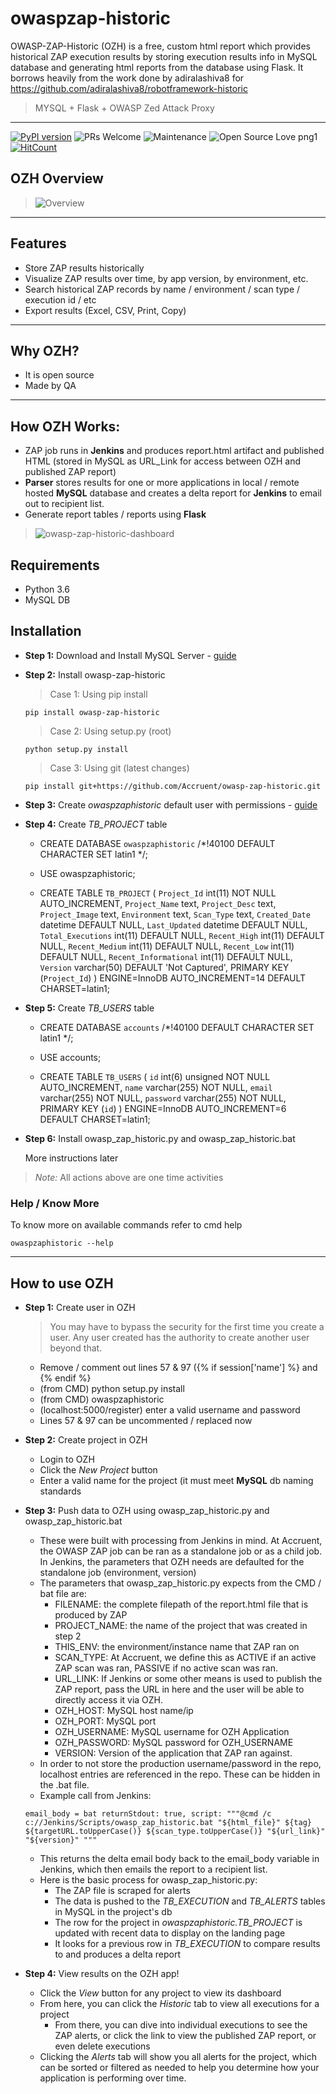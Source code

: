 # owaspzap-historic

OWASP-ZAP-Historic (OZH) is a free, custom html report which provides historical ZAP execution results by storing execution results info in MySQL database and generating html reports from the database using Flask. It borrows heavily from the work done by adiralashiva8 for https://github.com/adiralashiva8/robotframework-historic

> MYSQL + Flask + OWASP Zed Attack Proxy

---
[![PyPI version](https://badge.fury.io/py/owasp-zap-historic.svg)](https://badge.fury.io/py/owasp-zap-historic)
![PRs Welcome](https://img.shields.io/badge/PRs-welcome-brightgreen.svg?style=flat-square)
![Maintenance](https://img.shields.io/badge/Maintained%3F-yes-green.svg)
![Open Source Love png1](https://badges.frapsoft.com/os/v1/open-source.png?v=103)
[![HitCount](http://hits.dwyl.com/neiljhowell/Accruent/owasp-zap-historic.svg)](http://hits.dwyl.com/neiljhowell/Accruent/owasp-zap-historic)

## OZH Overview

> <img src="https://i.ibb.co/tpC4snT/2020-06-05-08-18-39.png" alt="Overview">

---

## Features
- Store ZAP results historically
- Visualize ZAP results over time, by app version, by environment, etc.
- Search historical ZAP records by name / environment / scan type / execution id / etc
- Export results (Excel, CSV, Print, Copy)

---

## Why OZH?
- It is open source
- Made by QA

---

## How OZH Works:
- ZAP job runs in __Jenkins__ and produces report.html artifact and published HTML (stored in MySQL as URL_Link for access between OZH and published ZAP report)
- __Parser__ stores results for one or more applications in local / remote hosted __MySQL__ database and creates a delta report for __Jenkins__ to email out to recipient list.
- Generate report tables / reports using __Flask__

> <img src="https://i.ibb.co/RQfc7wM/2020-06-05-15-54-49.png" alt="owasp-zap-historic-dashboard">

## Requirements

- Python 3.6
- MySQL DB

## Installation

 - __Step 1:__ Download and Install MySQL Server - [guide](https://bit.ly/2GrUUZ9)

 - __Step 2:__ Install owasp-zap-historic
 
    > Case 1: Using pip install
    ```
    pip install owasp-zap-historic
    ```
 
    > Case 2: Using setup.py (root)
    ```
    python setup.py install
    ```
    
    > Case 3: Using git (latest changes)
    ```
    pip install git+https://github.com/Accruent/owasp-zap-historic.git
    ```
    
- __Step 3:__ Create *owaspzaphistoric* default user with permissions - [guide](https://bit.ly/2PIOTfI)

- __Step 4:__ Create *TB_PROJECT* table
    - CREATE DATABASE `owaspzaphistoric` /*!40100 DEFAULT CHARACTER SET latin1 */;
    
    - USE owaspzaphistoric;
    
    - CREATE TABLE `TB_PROJECT` (
       `Project_Id` int(11) NOT NULL AUTO_INCREMENT,
       `Project_Name` text,
       `Project_Desc` text,
       `Project_Image` text,
       `Environment` text,
       `Scan_Type` text,
       `Created_Date` datetime DEFAULT NULL,
       `Last_Updated` datetime DEFAULT NULL,
       `Total_Executions` int(11) DEFAULT NULL,
       `Recent_High` int(11) DEFAULT NULL,
       `Recent_Medium` int(11) DEFAULT NULL,
       `Recent_Low` int(11) DEFAULT NULL,
       `Recent_Informational` int(11) DEFAULT NULL,
       `Version` varchar(50) DEFAULT 'Not Captured',
       PRIMARY KEY (`Project_Id`)
       ) ENGINE=InnoDB AUTO_INCREMENT=14 DEFAULT CHARSET=latin1;
      
- __Step 5:__ Create *TB_USERS* table

    - CREATE DATABASE `accounts` /*!40100 DEFAULT CHARACTER SET latin1 */;
    
    - USE accounts;
    
    - CREATE TABLE `TB_USERS` (
       `id` int(6) unsigned NOT NULL AUTO_INCREMENT,
       `name` varchar(255) NOT NULL,
       `email` varchar(255) NOT NULL,
       `password` varchar(255) NOT NULL,
       PRIMARY KEY (`id`)
       ) ENGINE=InnoDB AUTO_INCREMENT=6 DEFAULT CHARSET=latin1;

- __Step 6:__ Install owasp_zap_historic.py and owasp_zap_historic.bat
    
    More instructions later
    
> _Note:_ All actions above are one time activities


   ### Help / Know More

   To know more on available commands refer to cmd help
   ```
   owaspzaphistoric --help
   ```
   
---

## How to use OZH

- __Step 1:__ Create user in OZH
  
  > You may have to bypass the security for the first time you create a user. Any user created has the authority to create another user beyond that.
    - Remove / comment out lines 57 & 97 ({% if session['name'] %} and {% endif %}
    - (from CMD) python setup.py install
    - (from CMD) owaspzaphistoric
    - (localhost:5000/register) enter a valid username and password
    - Lines 57 & 97 can be uncommented / replaced now
    
- __Step 2:__ Create project in OZH
    - Login to OZH
    - Click the *New Project* button
    - Enter a valid name for the project (it must meet __MySQL__ db naming standards
    
- __Step 3:__ Push data to OZH using owasp_zap_historic.py and owasp_zap_historic.bat
    - These were built with processing from Jenkins in mind. At Accruent, the OWASP ZAP job can be ran as a standalone job or as a child job. In Jenkins, the parameters that OZH needs are defaulted for the standalone job (environment, version)
    - The parameters that owasp_zap_historic.py expects from the CMD / bat file are:
      - FILENAME: the complete filepath of the report.html file that is produced by ZAP
      - PROJECT_NAME: the name of the project that was created in step 2
      - THIS_ENV: the environment/instance name that ZAP ran on
      - SCAN_TYPE: At Accruent, we define this as ACTIVE if an active ZAP scan was ran, PASSIVE if no active scan was ran.
      - URL_LINK: If Jenkins or some other means is used to publish the ZAP report, pass the URL in here and the user will be able to directly access it via OZH.
      - OZH_HOST: MySQL host name/ip
      - OZH_PORT: MySQL port
      - OZH_USERNAME: MySQL username for OZH Application
      - OZH_PASSWORD: MySQL password for OZH_USERNAME
      - VERSION: Version of the application that ZAP ran against.
    - In order to not store the production username/password in the repo, localhost entries are referenced in the repo. These can be hidden in the .bat file.
    - Example call from Jenkins:
    ```
    email_body = bat returnStdout: true, script: """@cmd /c c://Jenkins/Scripts/owasp_zap_historic.bat "${html_file}" ${tag} ${targetURL.toUpperCase()} ${scan_type.toUpperCase()} "${url_link}" "${version}" """
    ```
    
    - This returns the delta email body back to the email_body variable in Jenkins, which then emails the report to a recipient list.
    - Here is the basic process for owasp_zap_historic.py:
      - The ZAP file is scraped for alerts
      - The data is pushed to the *TB_EXECUTION* and *TB_ALERTS* tables in MySQL in the project's db
      - The row for the project in *owaspzaphistoric.TB_PROJECT* is updated with recent data to display on the landing page
      - It looks for a previous row in *TB_EXECUTION* to compare results to and produces a delta report
      
- __Step 4:__ View results on the OZH app!
   - Click the *View* button for any project to view its dashboard
   - From here, you can click the *Historic* tab to view all executions for a project
     - From there, you can dive into individual executions to see the ZAP alerts, or click the link to view the published ZAP report, or even delete executions
   - Clicking the *Alerts* tab will show you all alerts for the project, which can be sorted or filtered as needed to help you determine how your application is performing over time.
